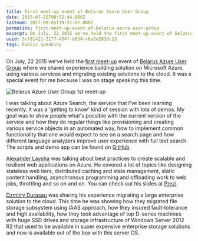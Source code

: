 ```yaml
---
title: First meet-up event of Belarus Azure User Group
date: 2015-07-25T08:52:44.000Z
lastmod: 2017-09-05T19:51:02.000Z
permalink: first-meet-up-event-of-belarus-azure-user-group
excerpt: On July, 22 2015 we've held the first meet-up event of Belarus Azure User Group where we shared experience building solution on Microsoft Azure, using various services and migrating existing solutions to the cloud. It was a special event for me because I was on stage speaking this time.
uuid: 3cf81422-2177-454f-b034-c6a2e283dc13
tags: Public Speaking
---
```


On July, 22 2015 we've held the [first meet-up](https://www.facebook.com/events/950090191709618/) event of [Belarus Azure User Group](https://www.facebook.com/groups/AzureBelarus/) where we shared experience building solution on Microsoft Azure, using various services and migrating existing solutions to the cloud. It was a special event for me because I was on stage speaking this time.

![Belarus Azure User Group 1st meet-up](https://blogcontent.azureedge.net/9e487299-0cc8-42c6-b195-35add9bf35bc.jpeg)

I was talking about Azure Search, the service that I've been learning recently. It was a 'getting to know' kind of session with lots of demos. My goal was to show people what's possible with the current version of the service and how they do regular things like provisioning and creating various service objects in an automated way, how to implement common functionality that one would expect to see on a search page and how different language analyzers improve user experience with full text search. The scripts and demo app can be found on [GitHub](https://github.com/dzimchuk/azure-search).

[Alexander Laysha](https://www.facebook.com/alexander.laysha) was talking about best practices to create scalable and resilient web applications on Azure. He covered a lot of topics like designing stateless web tiers, distributed caching and state management, static content handling, asynchronous programming and offloading work to web jobs, throttling and so on and on. You can check out his slides at [Prezi](https://prezi.com/2ay2t_uhe5hw/design-and-implement-azure-web-apps-for-scale-and-resilience/).

[Dzmitry Durasau](https://www.facebook.com/dzmitry.durasau) was sharing his experience migrating a large enterprise solution to the cloud. This time he was showing how they migrated file storage subsystem using IAAS approach, how they insured fault-tolerance and high availability, how they took advantage of top D-series machines with huge SSD drives and storage infrastructure of Windows Server 2012 R2 that used to be available in super expensive enterprise storage solutions and now is available out of the box with this server OS.
